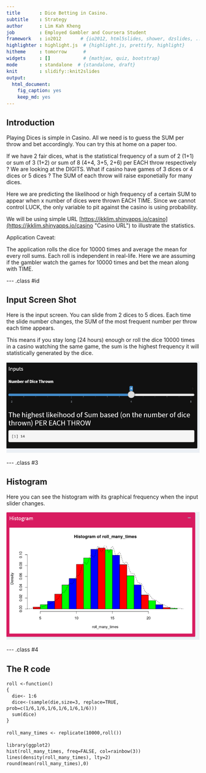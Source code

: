 ```yaml
---
title       : Dice Betting in Casino.
subtitle    : Strategy
author      : Lim Kah Kheng
job         : Employed Gambler and Coursera Student
framework   : io2012       # {io2012, html5slides, shower, dzslides, ...}
highlighter : highlight.js  # {highlight.js, prettify, highlight}
hitheme     : tomorrow      # 
widgets     : []            # {mathjax, quiz, bootstrap}
mode        : standalone  # {standalone, draft}
knit        : slidify::knit2slides
output: 
  html_document: 
    fig_caption: yes
    keep_md: yes
---
```


## Introduction

Playing Dices is simple in Casino. All we need is to guess the SUM per throw and bet accordingly. You can try this at home on a paper too.

If we have 2 fair dices, what is the statistical frequency of a sum of 2 (1+1) or sum of 3 (1+2) or sum of 8 (4+4, 3+5, 2+6) per EACH throw respectively ? We are looking at the DIGITS. What if casino have games of 3 dices or 4 dices or 5 dices ? The SUM of each throw will raise exponetially for many dices.

Here we are predicting the likelihood or high frequency of a certain SUM to appear when x number of dices were thrown EACH TIME. Since we cannot control LUCK, the only variable to pit against the casino is using probability.

We will be using simple URL [https://jkklim.shinyapps.io/casino](https://jkklim.shinyapps.io/casino "Casino URL") to illustrate the statistics.

Application Caveat:

The application rolls the dice for 10000 times and average the mean for every roll sums. Each roll is independent in real-life. Here we are assuming if the gambler watch the games for 10000 times and bet the mean along with TIME.


--- .class #id 


## Input Screen Shot

Here is the input screen. You can slide from 2 dices to 5 dices. Each time the slide number changes, the SUM of the most frequent number per throw each time appears. 

This means if you stay long (24 hours) enough or roll the dice 10000 times in a casino watching the same game, the sum is the highest frequency it will statistically generated by the dice.


![width](input.png)

--- .class #3

## Histogram

Here you can see the histogram with its graphical frequency when the input slider changes.

![width](histogram.png)


--- .class #4

## The R code

```
roll <-function() 
{
  die<- 1:6
  dice<-(sample(die,size=3, replace=TRUE, prob=c(1/6,1/6,1/6,1/6,1/6,1/6)))
  sum(dice)
}

roll_many_times <- replicate(10000,roll())

library(ggplot2)
hist(roll_many_times, freq=FALSE, col=rainbow(3))
lines(density(roll_many_times), lty=2)
round(mean(roll_many_times),0)
```
